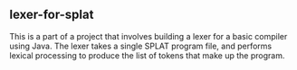 ## lexer-for-splat
This is a part of a project that involves building a lexer for a basic compiler using Java. The lexer takes a single SPLAT program file, and performs lexical processing to produce the list of tokens that make up the program.
